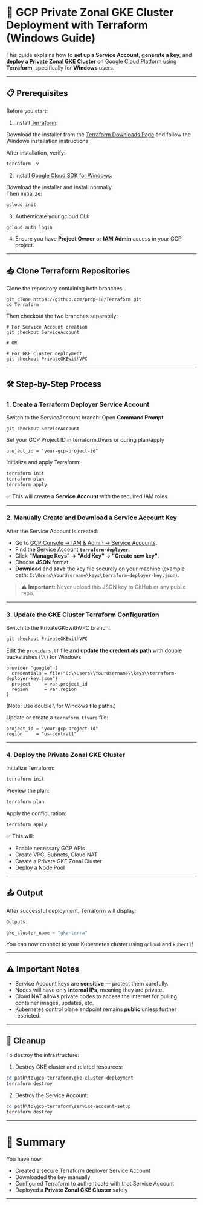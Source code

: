 # 🚀 GCP Private Zonal GKE Cluster Deployment with Terraform (Windows Guide)

This guide explains how to **set up a Service Account**, **generate a key**, and **deploy a Private Zonal GKE Cluster** on Google Cloud Platform using **Terraform**, specifically for **Windows** users.

---

## 📋 Prerequisites

Before you start:

1. Install [Terraform](https://developer.hashicorp.com/terraform/downloads):

Download the installer from the [Terraform Downloads Page](https://developer.hashicorp.com/terraform/downloads) and follow the Windows installation instructions.

After installation, verify:

```powershell
terraform -v
```

2. Install [Google Cloud SDK for Windows](https://cloud.google.com/sdk/docs/install-sdk):

Download the installer and install normally.  
Then initialize:

```powershell
gcloud init
```

3. Authenticate your gcloud CLI:

```powershell
gcloud auth login
```

4. Ensure you have **Project Owner** or **IAM Admin** access in your GCP project.

---
## 📥 Clone Terraform Repositories
Clone the repository containing both branches.
```
git clone https://github.com/prdp-18/Terraform.git
cd Terraform
```
Then checkout the two branches separately:
```
# For Service Account creation
git checkout ServiceAccount

# OR

# For GKE Cluster deployment
git checkout PrivateGKEwithVPC
```
---

## 🛠 Step-by-Step Process

### 1. Create a Terraform Deployer Service Account
Switch to the ServiceAccount branch:
Open **Command Prompt** 

```
git checkout ServiceAccount
```

Set your GCP Project ID in terraform.tfvars or during plan/apply

```hcl
project_id = "your-gcp-project-id"
```

Initialize and apply Terraform:

```powershell
terraform init
terraform plan
terraform apply
```

✅ This will create a **Service Account** with the required IAM roles.

---

### 2. Manually Create and Download a Service Account Key

After the Service Account is created:

- Go to [GCP Console → IAM & Admin → Service Accounts](https://console.cloud.google.com/iam-admin/serviceaccounts).
- Find the Service Account **`terraform-deployer`**.
- Click **"Manage Keys" → "Add Key" → "Create new key"**.
- Choose **JSON** format.
- **Download** and **save** the key file securely on your machine (example path: `C:\Users\YourUsername\keys\terraform-deployer-key.json`).

> ⚠️ **Important:** Never upload this JSON key to GitHub or any public repo.

---

### 3. Update the GKE Cluster Terraform Configuration

Switch to the PrivateGKEwithVPC branch:

```powershell
git checkout PrivateGKEwithVPC
```

Edit the `providers.tf` file and **update the credentials path** with double backslashes (`\\`) for Windows:

```hcl
provider "google" {
  credentials = file("C:\\Users\\YourUsername\\keys\\terraform-deployer-key.json")
  project     = var.project_id
  region      = var.region
}
```
(Note: Use double \\ for Windows file paths.)


Update or create a `terraform.tfvars` file:

```hcl
project_id = "your-gcp-project-id"
region     = "us-central1"
```

---

### 4. Deploy the Private Zonal GKE Cluster

Initialize Terraform:

```powershell
terraform init
```

Preview the plan:

```powershell
terraform plan
```

Apply the configuration:

```powershell
terraform apply
```

✅ This will:
- Enable necessary GCP APIs
- Create VPC, Subnets, Cloud NAT
- Create a Private GKE Zonal Cluster
- Deploy a Node Pool

---

## 📤 Output

After successful deployment, Terraform will display:

```powershell
Outputs:

gke_cluster_name = "gke-terra"
```

You can now connect to your Kubernetes cluster using `gcloud` and `kubectl`!

---

## ⚠️ Important Notes

- Service Account keys are **sensitive** — protect them carefully.
- Nodes will have only **internal IPs**, meaning they are private.
- Cloud NAT allows private nodes to access the internet for pulling container images, updates, etc.
- Kubernetes control plane endpoint remains **public** unless further restricted.

---

## 🧹 Cleanup

To destroy the infrastructure:

1. Destroy GKE cluster and related resources:

```powershell
cd path\to\gcp-terraform\gke-cluster-deployment
terraform destroy
```

2. Destroy the Service Account:

```powershell
cd path\to\gcp-terraform\service-account-setup
terraform destroy
```

---

# 🎯 Summary

You have now:
- Created a secure Terraform deployer Service Account
- Downloaded the key manually
- Configured Terraform to authenticate with that Service Account
- Deployed a **Private Zonal GKE Cluster** safely

---

